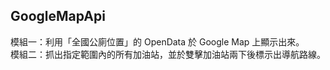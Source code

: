 ## GoogleMapApi
模組一：利用「全國公廁位置」的 OpenData 於 Google Map 上顯示出來。  
模組二：抓出指定範圍內的所有加油站，並於雙擊加油站兩下後標示出導航路線。  

